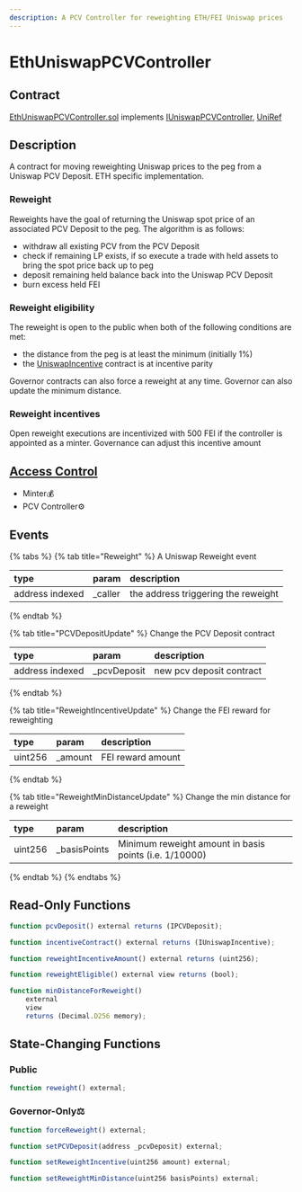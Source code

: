 ```yaml
---
description: A PCV Controller for reweighting ETH/FEI Uniswap prices
---
```


# EthUniswapPCVController

## Contract

[EthUniswapPCVController.sol](https://github.com/fei-protocol/fei-protocol-core/blob/master/contracts/pcv/EthUniswapPCVController.sol) implements [IUniswapPCVController](https://github.com/fei-protocol/fei-protocol-core/blob/master/contracts/pcv/IUniswapPCVController.sol), [UniRef](https://github.com/fei-protocol/fei-protocol-core/blob/master/contracts/refs/UniRef.sol)

## Description

A contract for moving reweighting Uniswap prices to the peg from a Uniswap PCV Deposit. ETH specific implementation.

### Reweight

Reweights have the goal of returning the Uniswap spot price of an associated PCV Deposit to the peg. The algorithm is as follows:

* withdraw all existing PCV from the PCV Deposit
* check if remaining LP exists, if so execute a trade with held assets to bring the spot price back up to peg
* deposit remaining held balance back into the Uniswap PCV Deposit
* burn excess held FEI

### Reweight eligibility

The reweight is open to the public when both of the following conditions are met:

* the distance from the peg is at least the minimum \(initially 1%\)
* the [UniswapIncentive](https://github.com/fei-protocol/fei-protocol-core/wiki/UniswapIncentive) contract is at incentive parity

Governor contracts can also force a reweight at any time. Governor can also update the minimum distance.

### Reweight incentives

Open reweight executions are incentivized with 500 FEI if the controller is appointed as a minter. Governance can adjust this incentive amount

## [Access Control](../access-control/) 

* Minter💰
* PCV Controller⚙️

## Events

{% tabs %}
{% tab title="Reweight" %}
A Uniswap Reweight event

| type | param | description |
| :--- | :--- | :--- |
| address indexed | \_caller | the address triggering the reweight |
{% endtab %}

{% tab title="PCVDepositUpdate" %}
Change the PCV Deposit contract

| type | param | description |
| :--- | :--- | :--- |
| address indexed | \_pcvDeposit | new pcv deposit contract |
{% endtab %}

{% tab title="ReweightIncentiveUpdate" %}
Change the FEI reward for reweighting

| type | param | description |
| :--- | :--- | :--- |
| uint256 | \_amount | FEI reward amount |
{% endtab %}

{% tab title="ReweightMinDistanceUpdate" %}
Change the min distance for a reweight

| type | param | description |
| :--- | :--- | :--- |
| uint256 | \_basisPoints | Minimum reweight amount in basis points \(i.e. 1/10000\) |
{% endtab %}
{% endtabs %}

## Read-Only Functions

```javascript
function pcvDeposit() external returns (IPCVDeposit);

function incentiveContract() external returns (IUniswapIncentive);

function reweightIncentiveAmount() external returns (uint256);

function reweightEligible() external view returns (bool);

function minDistanceForReweight()
    external
    view
    returns (Decimal.D256 memory);
```

## State-Changing Functions <a id="state-changing-functions"></a>

### Public

```javascript
function reweight() external;
```

### Governor-Only⚖️

```javascript
function forceReweight() external;

function setPCVDeposit(address _pcvDeposit) external;

function setReweightIncentive(uint256 amount) external;

function setReweightMinDistance(uint256 basisPoints) external;
```

